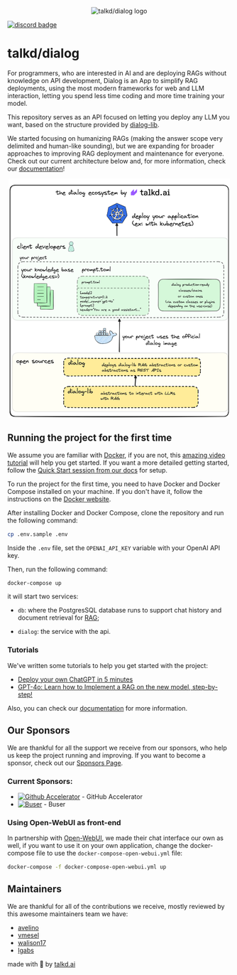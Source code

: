 <p align="center">
 <img src="logo.svg" alt="talkd/dialog logo" width="500"/>

 [![discord badge](https://dcbadge.limes.pink/api/server/https://discord.gg/dPAcsn3Ch7)](https://discord.gg/dPAcsn3Ch7)

</p>

# talkd/dialog

For programmers, who are interested in AI and are deploying RAGs without knowledge on API development, Dialog is an App to simplify RAG deployments, using the most modern frameworks for web and LLM interaction, letting you spend less time coding and more time training your model.

This repository serves as an API focused on letting you deploy any LLM you want, based on the structure provided by [dialog-lib](https://github.com/talkdai/dialog-lib).

We started focusing on humanizing RAGs (making the answer scope very delimited and human-like sounding), but we are expanding for broader approaches to improving RAG deployment and maintenance for everyone. Check out our current architecture below and, for more information, check our [documentation](https://dialog.talkd.ai)!


<p align="center">
    <a href="docs/dialog-architecture.png">
        <img src="docs/dialog-architecture.png" width="500">
    </a>
</p>


## Running the project for the first time

We assume you are familiar with [Docker](https://www.docker.com/), if you are not, this [amazing video tutorial](https://www.youtube.com/watch?v=pTFZFxd4hOI&ab_channel=ProgrammingwithMosh) will help you get started. If you want a more detailed getting started, follow the [Quick Start session from our docs](docs/quick-start.md) for setup.

To run the project for the first time, you need to have Docker and Docker Compose installed on your machine. If you don't have it, follow the instructions on the [Docker website](https://docs.docker.com/get-docker/).

After installing Docker and Docker Compose, clone the repository and run the following command:

```bash
cp .env.sample .env
```
Inside the `.env` file, set the `OPENAI_API_KEY` variable with your OpenAI API key.

Then, run the following command:

```bash
docker-compose up
```

it will start two services:
- `db`: where the PostgresSQL database runs to support chat history and document retrieval for [RAG](https://en.wikipedia.org/wiki/Prompt_engineering#Retrieval-augmented_generation);

- `dialog`: the service with the api.

### Tutorials

We've written some tutorials to help you get started with the project:

 - [Deploy your own ChatGPT in 5 minutes](https://dev.to/vmesel/deploy-your-own-chatgpt-in-5-minutes-5d41)
 - [GPT-4o: Learn how to Implement a RAG on the new model, step-by-step!](https://dev.to/vmesel/gpt-4o-learn-how-to-implement-a-rag-on-the-new-model-step-by-step-377d)

Also, you can check our [documentation](https://dialog.talkd.ai) for more information.

## Our Sponsors

We are thankful for all the support we receive from our sponsors, who help us keep the project running and improving. If you want to become a sponsor, check out our [Sponsors Page](https://github.com/sponsors/talkdai).

### Current Sponsors:

 - [![Github Accelerator](https://avatars.githubusercontent.com/u/9919?s=200&v=4)](https://accelerator.github.com) - GitHub Accelerator
 - [![Buser](https://avatars.githubusercontent.com/u/56571581?s=200&v=4)](https://buser.com.br) - Buser


### Using Open-WebUI as front-end

In partnership with [Open-WebUI](https://github.com/open-webui/open-webui/), we made their chat interface our own as well, if you want to use it on your own application, change the docker-compose file to use the `docker-compose-open-webui.yml` file:

```bash
docker-compose -f docker-compose-open-webui.yml up
```

## Maintainers

We are thankful for all of the contributions we receive, mostly reviewed by this awesome maintainers team we have:

 - [avelino](https://github.com/avelino)
 - [vmesel](https://github.com/vmesel)
 - [walison17](https://github.com/walison17)
 - [lgabs](https://github.com/lgabs/)

made with 💜 by [talkd.ai](https://talkd.ai)
